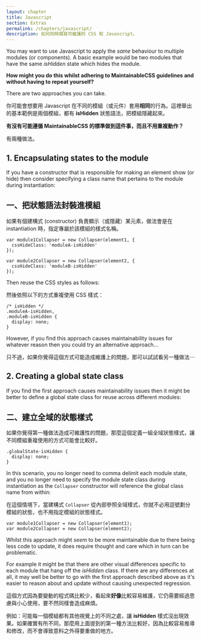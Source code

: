 ```yaml
---
layout: chapter
title: Javascript
section: Extras
permalink: /chapters/javascript/
description: 如何同時撰寫可維護的 CSS 和 Javascript。
---
```


You may want to use Javascript to apply the *same* behaviour to multiple modules (or components). A basic example would be two modules that have the same *isHidden* state which hides the module.

**How might you do this whilst adhering to MaintainableCSS guidelines and without having to repeat yourself?**

There are two approaches you can take.

你可能會想要用 Javascript 在不同的模組（或元件）套用**相同**的行為。這裡舉出的基本範例是兩個模組，都有 **isHidden** 狀態語法，把模組隱藏起來。

**有沒有可能遵循 MaintainableCSS 的標準做到這件事，而且不用重複動作？**

有兩種做法。

## 1. Encapsulating states to the module

If you have a constructor that is responsible for making an element show (or hide) then consider specifying a class name that pertains to the module during instantiation:

## 一、把狀態語法封裝進模組

如果有個建構式 (constructor) 負責顯示（或隱藏）某元素，做法會是在 instantiation 時，指定專屬於該模組的樣式名稱。

	var module1Collapser = new Collapser(element1, {
	  cssHideClass: 'moduleA-isHidden'
	});

	var module2Collapser = new Collapser(element2, {
	  cssHideClass: 'moduleB-isHidden'
	});

Then reuse the CSS styles as follows:

然後依照以下的方式重複使用 CSS 樣式：

	/* isHidden */
	.moduleA-isHidden,
	.moduleB-isHidden {
      display: none;
	}

However, if you find this approach causes maintainability issues for whatever reason then you could try an alternative approach...

只不過，如果你覺得這個方式可能造成維護上的問題，那可以試試看另一種做法⋯

## 2. Creating a global state class

If you find the first approach causes maintainability issues then it might be better to define a global state class for reuse across different modules:

## 二、建立全域的狀態樣式

如果你覺得第一種做法造成可維護性的問題，那麼這個定義一組全域狀態樣式，讓不同模組重複使用的方式可能會比較好。

	.globalState-isHidden {
      display: none;
	}

In this scenario, you no longer need to comma delimit each module state, and you no longer need to specify the module state class during instantiation as the `Collapser` constructor will reference the global class name from within:

在這個情境下，當建構式 `Collapser` 從內部參照全域樣式，你就不必用逗號劃分模組的狀態，也不用指定模組的狀態樣式。

	var module1Collapser = new Collapser(element1);
	var module2Collapser = new Collapser(element2);

Whilst this approach might *seem* to be more maintainable due to there being less code to update, it does require thought and care which in turn can be problematic.

For example it might be that there are other visual differences specific to each module that hang off the *isHidden* class. If there are any differences at all, it may well be better to go with the first approach described above as it's easier to reason about and update without causing unexpected regression.

這個方式因為要變動的程式碼比較少，看起來**好像**比較容易維護，它仍需要經過思慮與小心使用，要不然同樣會造成麻煩。

例如：可能每一個模組都有其他視覺上的不同之處，讓 **isHidden** 樣式沒出現效果。如果確實有所不同，那麼用上面提到的第一種方法比較好，因為比較容易推導和修改，而不會導致意料之外得要重做的地方。

<!-- display: flex vs display: block -->